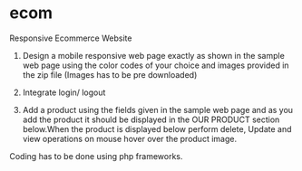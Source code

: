 # ecom
Responsive Ecommerce Website

1) Design a mobile responsive web page exactly as shown in the sample web page using the color codes of your choice and images provided in the zip file (Images has to be pre downloaded)

2) Integrate login/ logout

3) Add a product using the fields given in the sample web page and as you add the product it should be displayed in the OUR PRODUCT section below.When the product is displayed below perform delete, Update and view operations on mouse hover over the product image.

Coding has to be done using php frameworks.
